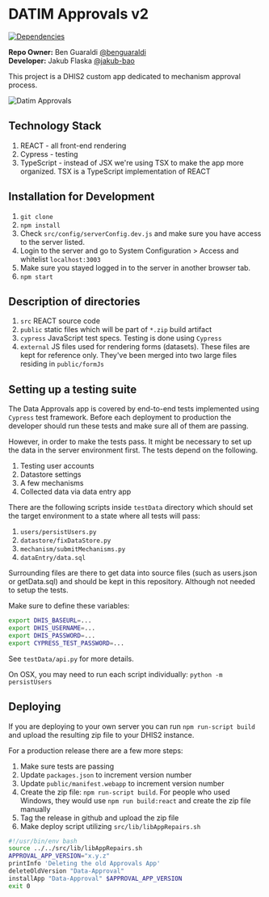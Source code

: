 # DATIM Approvals v2

[![Dependencies](https://david-dm.org/pepfar-datim/datim-approvals.svg)](https://david-dm.org/pepfar-datim/datim-approvals)

**Repo Owner:** Ben Guaraldi [@benguaraldi](https://github.com/benguaraldi)  
**Developer:** Jakub Flaska [@jakub-bao](https://github.com/jakub-bao)

This project is a DHIS2 custom app dedicated to mechanism approval process.

![Datim Approvals](https://github.com/pepfar-datim/datim-approvals/raw/master/help/approvals.png)


## Technology Stack
1. REACT - all front-end rendering
2. Cypress - testing
3. TypeScript - instead of JSX we're using TSX to make the app more organized. TSX is a TypeScript implementation of REACT

## Installation for Development

1. `git clone`
2. `npm install`
3. Check `src/config/serverConfig.dev.js` and make sure you have access to the server listed.
4. Login to the server and go to System Configuration > Access and whitelist `localhost:3003`
5. Make sure you stayed logged in to the server in another browser tab.
6. `npm start`

## Description of directories

1. `src` REACT source code
2. `public` static files which will be part of `*.zip` build artifact
3. `cypress` JavaScript test specs. Testing is done using `Cypress`
4. `external` JS files used for rendering forms (datasets). These files are kept for reference only. They've been merged into two large files residing in `public/formJs`

## Setting up a testing suite
The Data Approvals app is covered by end-to-end tests implemented using `Cypress` test framework.
Before each deployment to production the developer should run these tests and make sure all of them are passing.

However, in order to make the tests pass. It might be necessary to set up the data in the server environment first.
The tests depend on the following.

1. Testing user accounts
2. Datastore settings
3. A few mechanisms
4. Collected data via data entry app

There are the following scripts inside `testData` directory which should set the target environment to a state where all tests will pass:

1. `users/persistUsers.py` 
2. `datastore/fixDataStore.py`
3. `mechanism/submitMechanisms.py`
4. `dataEntry/data.sql`

Surrounding files are there to get data into source files (such as users.json or getData.sql) and should be kept in this repository. Although not needed to setup the tests.

Make sure to define these variables: 

```sh
export DHIS_BASEURL=...
export DHIS_USERNAME=...
export DHIS_PASSWORD=...
export CYPRESS_TEST_PASSWORD=...
```

See `testData/api.py` for more details.

On OSX, you may need to run each script individually: `python -m persistUsers`

## Deploying
If you are deploying to your own server you can run `npm run-script build` and upload the resulting zip file to your DHIS2 instance.

For a production release there are a few more steps:

1. Make sure tests are passing
2. Update `packages.json` to increment version number
3. Update `public/manifest.webapp` to increment version number
4. Create the zip file: `npm run-script build`.  For people who used Windows, they would use `npm run build:react` and create the zip file manually
5. Tag the release in github and upload the zip file
6. Make deploy script utilizing `src/lib/libAppRepairs.sh`

```sh
#!/usr/bin/env bash
source ../../src/lib/libAppRepairs.sh
APPROVAL_APP_VERSION="x.y.z"
printInfo 'Deleting the old Approvals App'
deleteOldVersion "Data-Approval"
installApp "Data-Approval" $APPROVAL_APP_VERSION
exit 0
```
